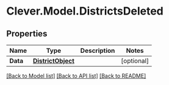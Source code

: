 # Clever.Model.DistrictsDeleted
## Properties

Name | Type | Description | Notes
------------ | ------------- | ------------- | -------------
**Data** | [**DistrictObject**](DistrictObject.md) |  | [optional] 

[[Back to Model list]](../README.md#documentation-for-models) [[Back to API list]](../README.md#documentation-for-api-endpoints) [[Back to README]](../README.md)

